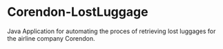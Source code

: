 # Corendon-LostLuggage
Java Application for automating the proces of retrieving lost luggages for the airline company Corendon.

